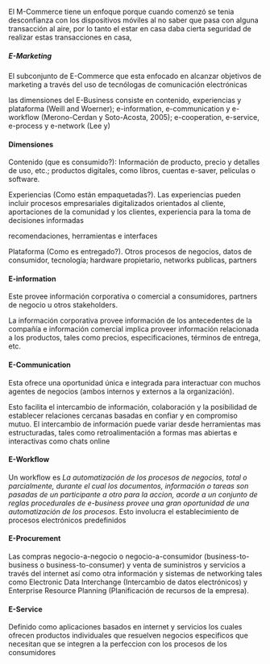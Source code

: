 El M-Commerce tiene un enfoque porque cuando comenzó se tenia desconfianza con los dispositivos móviles al no saber que pasa con alguna transacción al aire, por lo tanto el estar en casa daba cierta seguridad de realizar estas transacciones en casa,

##### E-Marketing
El subconjunto de E-Commerce que esta enfocado en alcanzar objetivos de marketing a través del uso de tecnólogas de comunicación electrónicas

las dimensiones del E-Business consiste en contenido, experiencias y plataforma (Weill and Woerner); e-information, e-communication y e-workflow (Merono-Cerdan y Soto-Acosta, 2005); e-cooperation, e-service, e-process y e-network (Lee y)

#### Dimensiones
Contenido (que es consumido?): Información de producto, precio y detalles de uso, etc.; productos digitales, como libros, cuentas e-saver, peliculas o software.

Experiencias (Como están empaquetadas?). Las experiencias pueden incluir procesos empresariales digitalizados orientados al cliente, aportaciones de la comunidad y los clientes, experiencia para la toma de decisiones informadas

recomendaciones, herramientas e interfaces

Plataforma (Como es entregado?). Otros procesos de negocios, datos de consumidor, tecnología; hardware propietario, networks publicas, partners

#### E-information
Este provee información corporativa o comercial a consumidores, partners de negocio u otros stakeholders.

La información corporativa provee información de los antecedentes de la compañía e información comercial implica proveer información relacionada a los productos, tales como precios, especificaciones, términos de entrega, etc.

#### E-Communication
Esta ofrece una oportunidad única e integrada para interactuar con muchos agentes de negocios (ambos internos y externos a la organización).

Esto facilita el intercambio de información, colaboración y la posibilidad de establecer relaciones cercanas basadas en confiar y en compromiso mutuo. El intercambio de información puede variar desde herramientas mas estructuradas, tales como retroalimentación a formas mas abiertas e interactivas  como chats online

#### E-Workflow
Un workflow es *La automatización de los procesos de negocios, total o parcialmente, durante el cual los documentos, información o tareas son pasadas de un participante a otro para la accion, acorde a un conjunto de reglas procedurales de e-business provee una gran oportunidad de una automatización de los procesos*. Esto involucra el establecimiento de procesos electrónicos predefinidos

#### E-Procurement
Las compras negocio-a-negocio o negocio-a-consumidor (business-to-business o business-to-consumer) y venta de suministros y servicios a través del internet así como otra información y sistemas de networking tales como Electronic Data Interchange (Intercambio de datos electrónicos) y Enterprise Resource Planning (Planificación de recursos de la empresa). 

#### E-Service
Definido como aplicaciones basados en internet y servicios los cuales ofrecen productos individuales que resuelven negocios especificos que necesitan que se integren a la perfeccion con los procesos de los consumidores